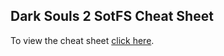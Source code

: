 ## Dark Souls 2 SotFS Cheat Sheet

To view the cheat sheet [click here](http://ckrut.github.io/dark-souls-2-sotfs-cheat-sheet/).
